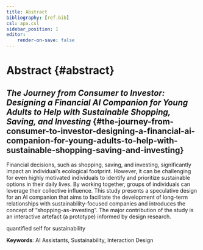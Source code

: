 ```yaml
---
title: Abstract
bibliography: [ref.bib]
csl: apa.csl
sidebar_position: 1
editor:
    render-on-save: false
---
```


# Abstract {#abstract}

## *The Journey from Consumer to Investor: Designing a Financial AI Companion for Young Adults to Help with Sustainable Shopping, Saving, and Investing* {#the-journey-from-consumer-to-investor-designing-a-financial-ai-companion-for-young-adults-to-help-with-sustainable-shopping-saving-and-investing}

Financial decisions, such as shopping, saving, and investing, significantly impact an individual’s ecological footprint. However, it can be challenging for even highly motivated individuals to identify and prioritize sustainable options in their daily lives. By working together, groups of individuals can leverage their collective influence. This study presents a speculative design for an AI companion that aims to facilitate the development of long-term relationships with sustainability-focused companies and introduces the concept of “shopping-as-investing”. The major contribution of the study is an interactive artefact (a prototype) informed by design research.

quantified self for sustainability

**Keywords**: AI Assistants, Sustainability, Interaction Design
